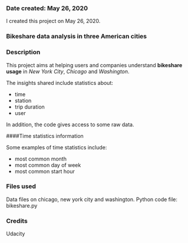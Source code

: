### Date created: May 26, 2020
I created this project on May 26, 2020.

### Bikeshare data analysis in three American cities

### Description
This project aims at helping users and companies understand **bikeshare 
usage** in _New York City_, _Chicago_ and _Washington_.

The insights shared include statistics about:
* time 
* station
* trip duration
* user

In addition, the code gives access to some raw data.

####Time statistics information

Some examples of time statistics include:
* most common month 
* most common day of week
* most common start hour

### Files used
Data files on chicago, new york city and washington.
Python code file: bikeshare.py

### Credits
Udacity

